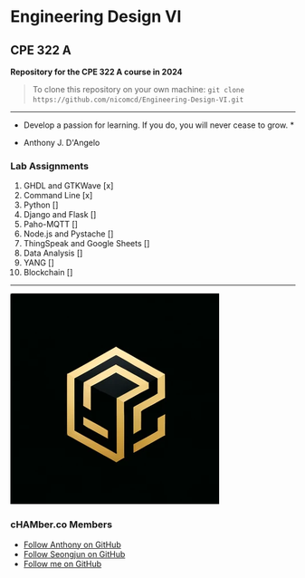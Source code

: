 # Engineering Design VI
## CPE 322 A
**Repository for the CPE 322 A course in 2024**

> To clone this repository on your own machine:
> ```git clone https://github.com/nicomcd/Engineering-Design-VI.git```


---

* Develop a passion for learning. If you do, you will never cease to grow. *
- Anthony J. D'Angelo


### Lab Assignments
1. GHDL and GTKWave [x]
2. Command Line [x]
3. Python []
4. Django and Flask []
5. Paho-MQTT []
6. Node.js and Pystache []
7. ThingSpeak and Google Sheets []
8. Data Analysis []
9. YANG []
10. Blockchain []

---

![cHAMber.co](Images/chamber.png)

### cHAMber.co Members
- [Follow Anthony on GitHub](https://github.com/BonkMasterMord)
- [Follow Seongjun on GitHub](https://github.com/successjun)
- [Follow me on GitHub](https://github.com/nicomcd)





